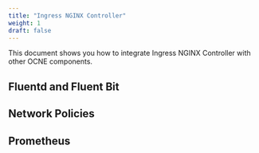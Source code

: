 ```yaml
---
title: "Ingress NGINX Controller"
weight: 1
draft: false
---
```

This document shows you how to integrate Ingress NGINX Controller with other OCNE components.

## Fluentd and Fluent Bit
## Network Policies
## Prometheus
